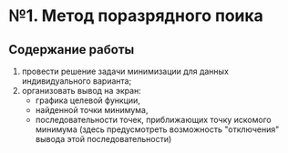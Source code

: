 # №1. Метод поразрядного поика
## Содержание работы
1) провести решение задачи минимизации для данных индивидуального варианта;
2) организовать вывод на экран:
   * графика целевой функции,
   * найденной точки минимума,
   * последовательности точек, приближающих точку искомого минимума (здесь предусмотреть возможность "отключения" вывода этой последовательности)
